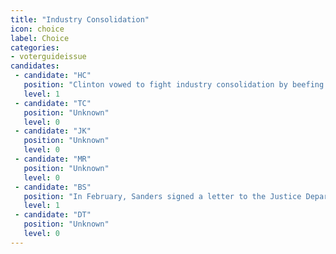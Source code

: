 ```yaml
---
title: "Industry Consolidation"
icon: choice
label: Choice
categories:
- voterguideissue
candidates:
 - candidate: "HC"
   position: "Clinton vowed to fight industry consolidation by beefing up antitrust enforcement and hiring \"<a href='http://qz.com/529303/hillary-clinton-being-pro-business-doesnt-mean-hanging-consumers-out-to-dry/' 'target="_blank'>aggressive regulators</a> \" at the Justice Department and Federal Trade Commission. "
   level: 1
 - candidate: "TC"
   position: "Unknown"
   level: 0
 - candidate: "JK"
   position: "Unknown"
   level: 0
 - candidate: "MR"
   position: "Unknown"
   level: 0
 - candidate: "BS"
   position: "In February, Sanders signed a letter to the Justice Department and the FCC that expresses strong concerns about Charter's proposed takeover of Time Warner Cable. "
   level: 1
 - candidate: "DT"
   position: "Unknown"
   level: 0
---
```

